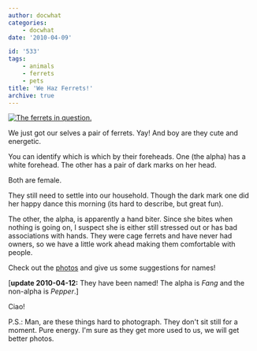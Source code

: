 ```yaml
---
author: docwhat
categories:
    - docwhat
date: '2010-04-09'

id: '533'
tags:
    - animals
    - ferrets
    - pets
title: 'We Haz Ferrets!'
archive: true
---
```


[![The ferrets in
question.](https://farm5.static.flickr.com/4012/4505256023_54fa1fd30d_m.jpg)](http://www.flickr.com/photos/docwhat/4505256023/)

We just got our selves a pair of ferrets. Yay! And boy are they cute and
energetic.

You can identify which is which by their foreheads. One (the alpha) has a
white forehead. The other has a pair of dark marks on her head.

Both are female.

They still need to settle into our household. Though the dark mark one did her
happy dance this morning (its hard to describe, but great fun).

The other, the alpha, is apparently a hand biter. Since she bites when nothing
is going on, I suspect she is either still stressed out or has bad
associations with hands. They were cage ferrets and have never had owners, so
we have a little work ahead making them comfortable with people.

Check out the
[photos](https://www.flickr.com/photos/docwhat/sets/72157623690650155/) and
give us some suggestions for names!

\[**update 2010-04-12:** They have been named! The alpha is _Fang_ and the
non-alpha is _Pepper_.\]

Ciao!

P.S.: Man, are these things hard to photograph. They don't sit still for a
moment. Pure energy. I'm sure as they get more used to us, we will get better
photos.
